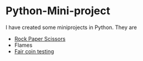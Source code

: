 # Python-Mini-project
I have created some miniprojects in Python. They are
- [Rock Paper Scissors](https://github.com/Bala-Subramanian-G/Python-Mini-project/tree/b83f6ecbd9a6b2365bdf4732be036cd709f01a0b/Rock%20Paper%20Scissor)
- Flames
- [Fair coin testing](https://github.com/Bala-Subramanian-G/Python-Mini-project/tree/05ddd6898f5b4932592e3b9cb2021b4e74d3e2f3/FLAMES%20-%20Love%20Calculator)
